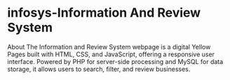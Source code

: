 # infosys-Information And Review System
About The Information and Review System webpage is a digital Yellow Pages built with HTML, CSS, and JavaScript, offering a responsive user interface. Powered by PHP for server-side processing and MySQL for data storage, it allows users to search, filter, and review businesses. 
